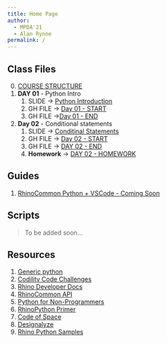 ```yaml
---
title: Home Page
author:
  - MPDA'21
  - Alan Rynne
permalink: /
---
```


## Class Files

0. [COURSE STRUCTURE](slides/courseStructure/)
1. **DAY 01** - Python Intro
   1. SLIDE -> [Python Introduction](slides/pythonIntro/)
   2. GH FILE -> [Day 01 - START](files/Day01-START.ghx)
   3. GH FILE ->[Day 01 - END](files/Day01-END.ghx)
2. **Day 02** - Conditional statements
   1. SLIDE -> [Conditinal Statements](slides/conditionals/)
   2. GH FILE -> [Day 02 - START](files/Day02-START.ghx)
   3. GH FILE -> [DAY 02 - END](files/Day02-END.ghx)
   4. **Homework** -> [DAY 02 - HOMEWORK](files/DAY02-Homework.ghx)

## Guides

1. [RhinoCommon Python + VSCode - Coming Soon]()

## Scripts

> To be added soon...

## Resources

1. [Generic python](https://www.w3schools.com/python/default.asp)
2. [Codility Code Challenges](https://app.codility.com/programmers/lessons/1-iterations/)
3. [Rhino Developer Docs](https://developer.rhino3d.com/guides/)
4. [RhinoCommon API](https://developer.rhino3d.com/api/RhinoCommon/html/R_Project_RhinoCommon.htm)
5. [Python for Non-Programmers](https://wiki.python.org/moin/BeginnersGuide/NonProgrammers)
6. [RhinoPython Primer](https://www.rhino3d.com/download/ironpython/5.0/rhinopython101)
7. [Code of Space](https://codeofspace.com/tutorials/)
8. [Designalyze](http://designalyze.com/course/intro-scripting-python-rhino)
9. [Rhino Python Samples](https://developer.rhino3d.com/samples/#rhinopython)
